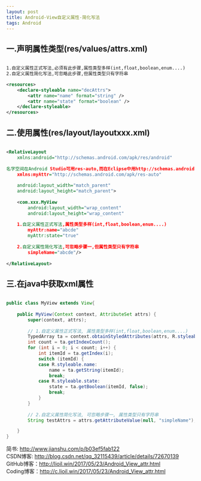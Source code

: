 ```yaml
---
layout: post
title: Android-View自定义属性-简化写法
tags: Android
---
```

## 一.声明属性类型(res/values/attrs.xml)

```xml

1.自定义属性正式写法,必须有此步骤,属性类型多样(int,float,boolean,enum....)
2.自定义属性简化写法,可忽略此步骤,但属性类型只有字符串

<resources> 
    <declare-styleable name="decAttrs">
        <attr name="name" format="string" />
        <attr name="state" format="boolean" />        
    </declare-styleable>
</resources>

```

## 二.使用属性(res/layout/layoutxxx.xml)

```xml

<RelativeLayout 
    xmlns:android="http://schemas.android.com/apk/res/android"
	
名字空间在Android Studio可用res-auto,而在Eclipse中用http://schemas.android.com/res/apk/包名
    xmlns:myAttr="http://schemas.android.com/apk/res-auto" 
	
    android:layout_width="match_parent"
    android:layout_height="match_parent">
	
	<com.xxx.MyView
        android:layout_width="wrap_content"
        android:layout_height="wrap_content"
		
	1.自定义属性正式写法,属性类型多样(int,float,boolean,enum....)
        myAttr:name="abcde"
        myAttr:state="true"
		
	2.自定义属性简化写法,可忽略步骤一,但属性类型只有字符串
		simpleName="abcde"/>
		
</RelativeLayout>

```

## 三.在java中获取xml属性

```java

public class MyView extends View{
	
	public MyView(Context context, AttributeSet attrs) {
		super(context, attrs);
		
		// 1.自定义属性正式写法, 属性类型多样(int,float,boolean,enum....)
		TypedArray ta = context.obtainStyledAttributes(attrs, R.styleable.MyToggleBtn);		
		int count = ta.getIndexCount();
		for (int i = 0; i < count; i++) {			
			int itemId = ta.getIndex(i);
			switch (itemId) {
			case R.styleable.name:
				name = ta.getString(itemId);					
				break;
			case R.styleable.state:
				state = ta.getBoolean(itemId, false);				
				break;
			}			
		}
		
		// 2.自定义属性简化写法, 可忽略步骤一, 属性类型只有字符串
		String testAttrs = attrs.getAttributeValue(null, "simpleName");

	}
}

```

简书: http://www.jianshu.com/p/b03ef5fab122   
CSDN博客: http://blog.csdn.net/qq_32115439/article/details/72670139   
GitHub博客：http://lioil.win/2017/05/23/Android_View_attr.html   
Coding博客：http://c.lioil.win/2017/05/23/Android_View_attr.html